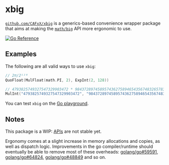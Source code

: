 # xbig

[`github.com/CAFxX/xbig`](https://github.com/CAFxX/xbig) is a generics-based convenience wrapper package that aims at making the [`math/big`](https://pkg.go.dev/math/big) API more ergonomic to use.

[![Go Reference](https://pkg.go.dev/badge/github.com/CAFxX/xbig.svg)](https://pkg.go.dev/github.com/CAFxX/xbig)

## Examples

The following are all valid ways to use `xbig`:

```go
// 2π/2¹²⁸
QuoFloat(MulFloat(math.PI, 2), ExpInt(2, 128)) 

// 4793825749327547329903472 * 9843728974589574362758946543567483265783432
MulInt("4793825749327547329903472", "9843728974589574362758946543567483265783432")
```

You can test `xbig` on the [Go playground](https://go.dev/play/p/OFIjjTg47yt).

## Notes

This package is a WIP: [APIs](https://pkg.go.dev/github.com/CAFxX/xbig) are not stable yet.

Ergonomy comes at a slight increase in memory allocations and copies, as well as dispatch logic. Improvements in the go compiler/runtime should eventually be able to remove most of these overheads: 
[golang/go#59591](https://github.com/golang/go/issues/59591), 
[golang/go#64824](https://github.com/golang/go/issues/64824),
[golang/go#48849](https://github.com/golang/go/issues/48849)
and so on.
